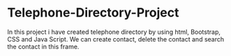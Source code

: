 # Telephone-Directory-Project
In this project i have created telephone directory by using html, Bootstrap, CSS and Java Script. We can create  contact, delete the contact and search the contact in this frame.  

